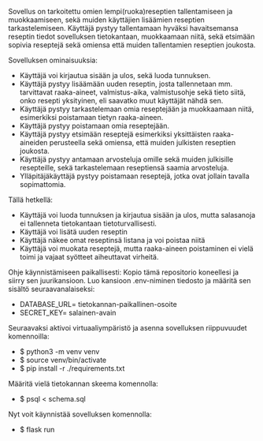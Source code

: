 Sovellus on tarkoitettu omien lempi(ruoka)reseptien tallentamiseen ja muokkaamiseen, sekä muiden käyttäjien lisäämien reseptien tarkastelemiseen. Käyttäjä pystyy tallentamaan hyväksi havaitsemansa reseptin tiedot sovelluksen tietokantaan,
muokkaamaan niitä, sekä etsimään sopivia reseptejä sekä omiensa että muiden tallentamien reseptien joukosta. 

Sovelluksen ominaisuuksia:
- Käyttäjä voi kirjautua sisään ja ulos, sekä luoda tunnuksen.
- Käyttäjä pystyy lisäämään uuden reseptin, josta tallennetaan mm. tarvittavat raaka-aineet, valmistus-aika, valmistusohje sekä tieto siitä, onko resepti yksityinen, eli saavatko muut käyttäjät nähdä sen.
- Käyttäjä pystyy tarkastelemaan omia reseptejään ja muokkaamaan niitä, esimerkiksi poistamaan tietyn raaka-aineen.
- Käyttäjä pystyy poistamaan omia reseptejään.
- Käyttäjä pystyy etsimään reseptejä esimerkiksi yksittäisten raaka-aineiden perusteella sekä omiensa, että muiden julkisten reseptien joukosta.
- Käyttäjä pystyy antamaan arvosteluja omille sekä muiden julkisille resepteille, sekä tarkastelemaan reseptiensä saamia arvosteluja.
- Ylläpitäjäkäyttäjä pystyy poistamaan reseptejä, jotka ovat jollain tavalla sopimattomia.

Tällä hetkellä:
- Käyttäjä voi luoda tunnuksen ja kirjautua sisään ja ulos, mutta salasanoja ei tallenneta tietokantaan tietoturvallisesti.
- Käyttäjä voi lisätä uuden reseptin
- Käyttäjä näkee omat reseptinsä listana ja voi poistaa niitä
- Käyttäjä voi muokata reseptejä, mutta raaka-aineen poistaminen ei vielä toimi ja vajaat syötteet aiheuttavat virheitä.

Ohje käynnistämiseen paikallisesti:
Kopio tämä repositorio koneellesi ja siirry sen juurikansioon. Luo kansioon .env-niminen tiedosto ja määritä sen sisältö seuraavanalaiseksi: 

- DATABASE_URL= tietokannan-paikallinen-osoite
- SECRET_KEY= salainen-avain

Seuraavaksi aktivoi virtuaaliympäristö ja asenna sovelluksen riippuvuudet komennoilla:
- $ python3 -m venv venv
- $ source venv/bin/activate
- $ pip install -r ./requirements.txt

Määritä vielä tietokannan skeema komennolla:
- $ psql < schema.sql

Nyt voit käynnistää sovelluksen komennolla:
- $ flask run

